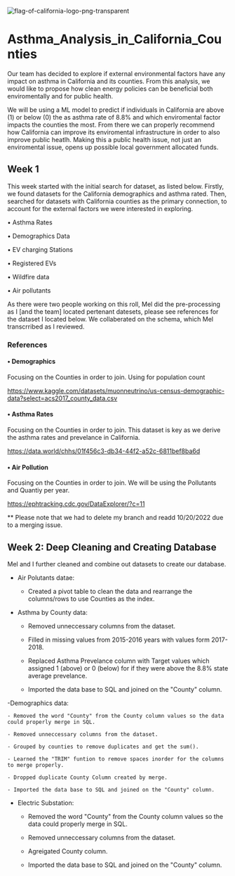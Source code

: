 ![flag-of-california-logo-png-transparent](https://user-images.githubusercontent.com/105950742/197089346-ab589b04-9119-4170-9fa6-559f70933828.png)



# Asthma_Analysis_in_California_Counties

Our team has decided to explore if external environmental factors have any impact on asthma in California and its counties. From this analysis, we would like to propose how clean energy policies can be beneficial both enviromentally and for public health. 

We will be using a ML model to predict if individuals in California are above (1) or below (0) the as asthma rate of 8.8% and which enviromental factor impacts the counties the most. From there we can properly recommend how California can improve its enviromental infrastructure in order to also improve public heatlh. Making this a public health issue, not just an enviromental issue, opens up possible local government allocated funds. 

## Week 1

This week started with the initial search for dataset, as listed below. Firstly, we found datasets for the California demographics and asthma rated. Then, searched for datasets with California counties as the primary connection, to account for the external factors we were interested in exploring. 

  • Asthma Rates
  
  •	Demographics Data
  
  •	EV charging Stations
  
  •	Registered EVs
  
  •	Wildfire data
  
  •	Air pollutants
  

As there were two people working on this roll, Mel did the pre-processing as I [and the team] located pertenant datesets, please see references for the dataset I located below. We collaberated on the schema, which Mel transcrribed as I reviewed. 


### References 
####  • Demographics

Focusing on the Counties in order to join. Using for population count

https://www.kaggle.com/datasets/muonneutrino/us-census-demographic-data?select=acs2017_county_data.csv


####  • Asthma Rates

Focusing on the Counties in order to join. This dataset is key as we derive the asthma rates and prevelance in California. 

https://data.world/chhs/01f456c3-db34-44f2-a52c-6811bef8ba6d

####  • Air Pollution

Focusing on the Counties in order to join. We will be using the Pollutants and Quantiy per year. 

https://ephtracking.cdc.gov/DataExplorer/?c=11

** Please note that we had to delete my branch and readd 10/20/2022 due to a merging issue.



## Week 2: Deep Cleaning and Creating Database

Mel and I further cleaned and combine out datasets to create our database. 

- Air Polutants datae: 

	- Created a pivot table to clean the data and rearrange the columns/rows to use Counties as the index.

- Asthma by County data: 

	- Removed unneccessary columns from the dataset.

	- Filled in missing values from 2015-2016 years with values form 2017- 2018.
 
	- Replaced Asthma Prevelance column with Target values which assigned 1 (above) or 0 (below) for if they were above the 8.8% state average prevelance.
 
	- Imported the data base to SQL and joined on the "County" column.

-Demographics data:

	- Removed the word "County" from the County column values so the data could properly merge in SQL.

	- Removed unneccessary columns from the dataset.

	- Grouped by counties to remove duplicates and get the sum().

	- Learned the "TRIM" funtion to remove spaces inorder for the columns to merge properly.

	- Dropped duplicate County Column created by merge.

	- Imported the data base to SQL and joined on the "County" column.

- Electric Substation:

	- Removed the word "County" from the County column values so the data could properly merge in SQL.

	- Removed unneccessary columns from the dataset.

	- Agreigated County column.

	- Imported the data base to SQL and joined on the "County" column.

